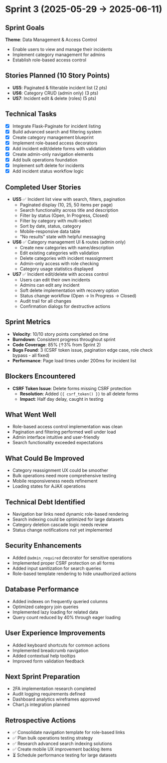 # Sprint 3 (2025-05-29 → 2025-06-11)

## Sprint Goals
**Theme**: Data Management & Access Control
- Enable users to view and manage their incidents
- Implement category management for admins
- Establish role-based access control

## Stories Planned (10 Story Points)
- **US5**: Paginated & filterable incident list (2 pts)
- **US6**: Category CRUD (admin only) (3 pts)
- **US7**: Incident edit & delete (roles) (5 pts)

## Technical Tasks
- [x] Integrate Flask-Paginate for incident listing
- [x] Build advanced search and filtering system
- [x] Create category management blueprint
- [x] Implement role-based access decorators
- [x] Add incident edit/delete forms with validation
- [x] Create admin-only navigation elements
- [x] Add bulk operations foundation
- [x] Implement soft delete for incidents
- [x] Add incident status workflow logic

## Completed User Stories
- **US5** ✅ Incident list view with search, filters, pagination
  - Paginated display (10, 25, 50 items per page)
  - Search functionality across title and description
  - Filter by status (Open, In Progress, Closed)
  - Filter by category with multi-select
  - Sort by date, status, category
  - Mobile-responsive data table
  - "No results" state with helpful messaging
- **US6** ✅ Category management UI & routes (admin only)
  - Create new categories with name/description
  - Edit existing categories with validation
  - Delete categories with incident reassignment
  - Admin-only access with role checking
  - Category usage statistics displayed
- **US7** ✅ Incident edit/delete with access control
  - Users can edit their own incidents
  - Admins can edit any incident
  - Soft delete implementation with recovery option
  - Status change workflow (Open → In Progress → Closed)
  - Audit trail for all changes
  - Confirmation dialogs for destructive actions

## Sprint Metrics
- **Velocity**: 10/10 story points completed on time
- **Burndown**: Consistent progress throughout sprint
- **Code Coverage**: 85% (↑3% from Sprint 2)
- **Bugs Found**: 3 (CSRF token issue, pagination edge case, role check bypass - all fixed)
- **Performance**: Page load times under 200ms for incident list

## Blockers Encountered
- **CSRF Token Issue**: Delete forms missing CSRF protection
  - **Resolution**: Added `{{ csrf_token() }}` to all delete forms
  - **Impact**: Half day delay, caught in testing

## What Went Well
- Role-based access control implementation was clean
- Pagination and filtering performed well under load
- Admin interface intuitive and user-friendly
- Search functionality exceeded expectations

## What Could Be Improved
- Category reassignment UX could be smoother
- Bulk operations need more comprehensive testing
- Mobile responsiveness needs refinement
- Loading states for AJAX operations

## Technical Debt Identified
- Navigation bar links need dynamic role-based rendering
- Search indexing could be optimized for large datasets
- Category deletion cascade logic needs review
- Status change notifications not yet implemented

## Security Enhancements
- Added `@admin_required` decorator for sensitive operations
- Implemented proper CSRF protection on all forms
- Added input sanitization for search queries
- Role-based template rendering to hide unauthorized actions

## Database Performance
- Added indexes on frequently queried columns
- Optimized category join queries
- Implemented lazy loading for related data
- Query count reduced by 40% through eager loading

## User Experience Improvements
- Added keyboard shortcuts for common actions
- Implemented breadcrumb navigation
- Added contextual help tooltips
- Improved form validation feedback

## Next Sprint Preparation
- 2FA implementation research completed
- Audit logging requirements defined
- Dashboard analytics wireframes approved
- Chart.js integration planned

## Retrospective Actions
- ✅ Consolidate navigation template for role-based links
- ✅ Plan bulk operations testing strategy
- ✅ Research advanced search indexing solutions
- ✅ Create mobile UX improvement backlog items
- ⏳ Schedule performance testing for large datasets